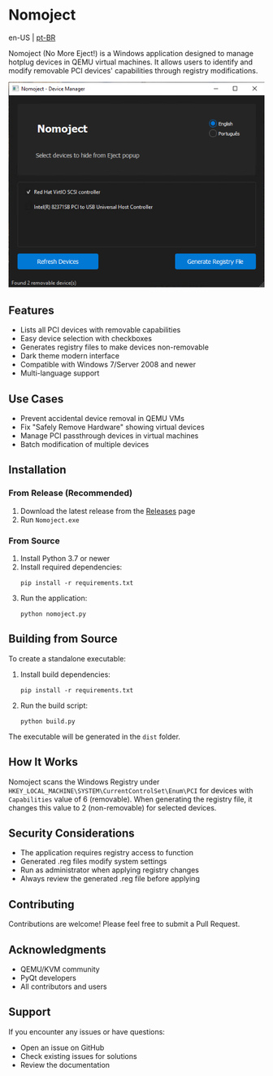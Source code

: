 # Nomoject

en-US | [pt-BR](README_br.md)

Nomoject (No More Eject!) is a Windows application designed to manage hotplug devices in QEMU virtual machines. It allows users to identify and modify removable PCI devices' capabilities through registry modifications.

![Nomoject Main Window](img/main_en.png)

## Features

- Lists all PCI devices with removable capabilities
- Easy device selection with checkboxes
- Generates registry files to make devices non-removable
- Dark theme modern interface
- Compatible with Windows 7/Server 2008 and newer
- Multi-language support

## Use Cases

- Prevent accidental device removal in QEMU VMs
- Fix "Safely Remove Hardware" showing virtual devices
- Manage PCI passthrough devices in virtual machines
- Batch modification of multiple devices

## Installation

### From Release (Recommended)
1. Download the latest release from the [Releases](https://github.com/junglivre/Nomoject/releases/latest) page
2. Run `Nomoject.exe`

### From Source
1. Install Python 3.7 or newer
2. Install required dependencies:
   ```
   pip install -r requirements.txt
   ```
3. Run the application:
   ```
   python nomoject.py
   ```

## Building from Source

To create a standalone executable:

1. Install build dependencies:
   ```
   pip install -r requirements.txt
   ```

2. Run the build script:
   ```
   python build.py
   ```

The executable will be generated in the `dist` folder.

## How It Works

Nomoject scans the Windows Registry under `HKEY_LOCAL_MACHINE\SYSTEM\CurrentControlSet\Enum\PCI` for devices with `Capabilities` value of 6 (removable). When generating the registry file, it changes this value to 2 (non-removable) for selected devices.

## Security Considerations

- The application requires registry access to function
- Generated .reg files modify system settings
- Run as administrator when applying registry changes
- Always review the generated .reg file before applying

## Contributing

Contributions are welcome! Please feel free to submit a Pull Request.

## Acknowledgments

- QEMU/KVM community
- PyQt developers
- All contributors and users

## Support

If you encounter any issues or have questions:
- Open an issue on GitHub
- Check existing issues for solutions
- Review the documentation 